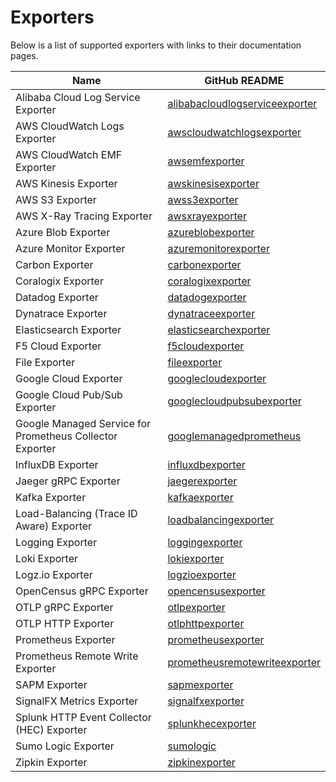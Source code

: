 # Exporters

Below is a list of supported exporters with links to their documentation pages.

| Name                                                              | GitHub README |
| ----------------------------------------                          | ------------- |
| Alibaba Cloud Log Service Exporter                                | [alibabacloudlogserviceexporter](https://github.com/open-telemetry/opentelemetry-collector-contrib/blob/v0.88.0/exporter/alibabacloudlogserviceexporter/README.md) |
| AWS CloudWatch Logs Exporter                                      | [awscloudwatchlogsexporter](https://github.com/open-telemetry/opentelemetry-collector-contrib/blob/v0.88.0/exporter/awscloudwatchlogsexporter/README.md) |
| AWS CloudWatch EMF Exporter                                       | [awsemfexporter](https://github.com/open-telemetry/opentelemetry-collector-contrib/blob/v0.88.0/exporter/awsemfexporter/README.md) |
| AWS Kinesis Exporter                                              | [awskinesisexporter](https://github.com/open-telemetry/opentelemetry-collector-contrib/blob/v0.88.0/exporter/awskinesisexporter/README.md) |
| AWS S3 Exporter                                                   | [awss3exporter](https://github.com/open-telemetry/opentelemetry-collector-contrib/blob/v0.88.0/exporter/awss3exporter/README.md) |
| AWS X-Ray Tracing Exporter                                        | [awsxrayexporter](https://github.com/open-telemetry/opentelemetry-collector-contrib/blob/v0.88.0/exporter/awsxrayexporter/README.md) |
| Azure Blob Exporter                                               | [azureblobexporter](../exporter/azureblobexporter/README.md) |
| Azure Monitor Exporter                                            | [azuremonitorexporter](https://github.com/open-telemetry/opentelemetry-collector-contrib/blob/v0.88.0/exporter/azuremonitorexporter/README.md) |
| Carbon Exporter                                                   | [carbonexporter](https://github.com/open-telemetry/opentelemetry-collector-contrib/blob/v0.88.0/exporter/carbonexporter/README.md) |
| Coralogix Exporter                                                | [coralogixexporter](https://github.com/open-telemetry/opentelemetry-collector-contrib/blob/v0.88.0/exporter/coralogixexporter/README.md) |
| Datadog Exporter                                                  | [datadogexporter](https://github.com/open-telemetry/opentelemetry-collector-contrib/blob/v0.88.0/exporter/datadogexporter/README.md) |
| Dynatrace Exporter                                                | [dynatraceexporter](https://github.com/open-telemetry/opentelemetry-collector-contrib/blob/v0.88.0/exporter/dynatraceexporter/README.md) |
| Elasticsearch Exporter                                            | [elasticsearchexporter](https://github.com/open-telemetry/opentelemetry-collector-contrib/blob/v0.88.0/exporter/elasticsearchexporter/README.md) |
| F5 Cloud Exporter                                                 | [f5cloudexporter](https://github.com/open-telemetry/opentelemetry-collector-contrib/blob/v0.88.0/exporter/f5cloudexporter/README.md) |
| File Exporter                                                     | [fileexporter](https://github.com/open-telemetry/opentelemetry-collector-contrib/blob/v0.88.0/exporter/fileexporter/README.md) |
| Google Cloud Exporter                                             | [googlecloudexporter](../exporter/googlecloudexporter/README.md) |
| Google Cloud Pub/Sub Exporter                                     | [googlecloudpubsubexporter](https://github.com/open-telemetry/opentelemetry-collector-contrib/blob/v0.88.0/exporter/googlecloudpubsubexporter/README.md) |
| Google Managed Service for Prometheus Collector Exporter          | [googlemanagedprometheus](../exporter/googlemanagedprometheusexporter/README.md) |
| InfluxDB Exporter                                                 | [influxdbexporter](https://github.com/open-telemetry/opentelemetry-collector-contrib/blob/v0.88.0/exporter/influxdbexporter/README.md) |
| Jaeger gRPC Exporter                                              | [jaegerexporter](https://github.com/open-telemetry/opentelemetry-collector-contrib/blob/v0.88.0/exporter/jaegerexporter/README.md) |
| Kafka Exporter                                                    | [kafkaexporter](https://github.com/open-telemetry/opentelemetry-collector-contrib/blob/v0.88.0/exporter/kafkaexporter/README.md) |
| Load-Balancing (Trace ID Aware) Exporter                          | [loadbalancingexporter](https://github.com/open-telemetry/opentelemetry-collector-contrib/blob/v0.88.0/exporter/loadbalancingexporter/README.md) |
| Logging Exporter                                                  | [loggingexporter](https://github.com/open-telemetry/opentelemetry-collector/blob/v0.88.0/exporter/loggingexporter/README.md) |
| Loki Exporter                                                     | [lokiexporter](https://github.com/open-telemetry/opentelemetry-collector-contrib/blob/v0.88.0/exporter/lokiexporter/README.md) |
| Logz.io Exporter                                                  | [logzioexporter](https://github.com/open-telemetry/opentelemetry-collector-contrib/blob/v0.88.0/exporter/logzioexporter/README.md) |
| OpenCensus gRPC Exporter                                          | [opencensusexporter](https://github.com/open-telemetry/opentelemetry-collector-contrib/blob/v0.88.0/exporter/opencensusexporter/README.md) |
| OTLP gRPC Exporter                                                | [otlpexporter](https://github.com/open-telemetry/opentelemetry-collector/blob/v0.88.0/exporter/otlpexporter/README.md) |
| OTLP HTTP Exporter                                                | [otlphttpexporter](https://github.com/open-telemetry/opentelemetry-collector/blob/v0.88.0/exporter/otlphttpexporter/README.md) |
| Prometheus Exporter                                               | [prometheusexporter](https://github.com/open-telemetry/opentelemetry-collector-contrib/blob/v0.88.0/exporter/prometheusexporter/README.md) |
| Prometheus Remote Write Exporter                                  | [prometheusremotewriteexporter](https://github.com/open-telemetry/opentelemetry-collector-contrib/blob/v0.88.0/exporter/prometheusremotewriteexporter/README.md) |
| SAPM Exporter                                                     | [sapmexporter](https://github.com/open-telemetry/opentelemetry-collector-contrib/blob/v0.88.0/exporter/sapmexporter/README.md) |
| SignalFX Metrics Exporter                                         | [signalfxexporter](https://github.com/open-telemetry/opentelemetry-collector-contrib/blob/v0.88.0/exporter/signalfxexporter/README.md) |
| Splunk HTTP Event Collector (HEC) Exporter                        | [splunkhecexporter](https://github.com/open-telemetry/opentelemetry-collector-contrib/blob/v0.88.0/exporter/splunkhecexporter/README.md) |
| Sumo Logic Exporter                                               | [sumologic](https://github.com/open-telemetry/opentelemetry-collector-contrib/blob/v0.88.0/exporter/sumologicexporter/README.md) |
| Zipkin Exporter                                                   | [zipkinexporter](https://github.com/open-telemetry/opentelemetry-collector-contrib/blob/v0.88.0/exporter/zipkinexporter/README.md) |
